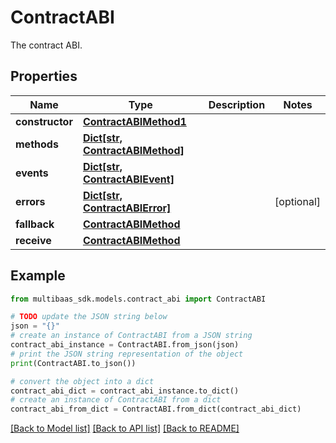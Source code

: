 # ContractABI

The contract ABI.

## Properties

Name | Type | Description | Notes
------------ | ------------- | ------------- | -------------
**constructor** | [**ContractABIMethod1**](ContractABIMethod1.md) |  | 
**methods** | [**Dict[str, ContractABIMethod]**](ContractABIMethod.md) |  | 
**events** | [**Dict[str, ContractABIEvent]**](ContractABIEvent.md) |  | 
**errors** | [**Dict[str, ContractABIError]**](ContractABIError.md) |  | [optional] 
**fallback** | [**ContractABIMethod**](ContractABIMethod.md) |  | 
**receive** | [**ContractABIMethod**](ContractABIMethod.md) |  | 

## Example

```python
from multibaas_sdk.models.contract_abi import ContractABI

# TODO update the JSON string below
json = "{}"
# create an instance of ContractABI from a JSON string
contract_abi_instance = ContractABI.from_json(json)
# print the JSON string representation of the object
print(ContractABI.to_json())

# convert the object into a dict
contract_abi_dict = contract_abi_instance.to_dict()
# create an instance of ContractABI from a dict
contract_abi_from_dict = ContractABI.from_dict(contract_abi_dict)
```
[[Back to Model list]](../README.md#documentation-for-models) [[Back to API list]](../README.md#documentation-for-api-endpoints) [[Back to README]](../README.md)



